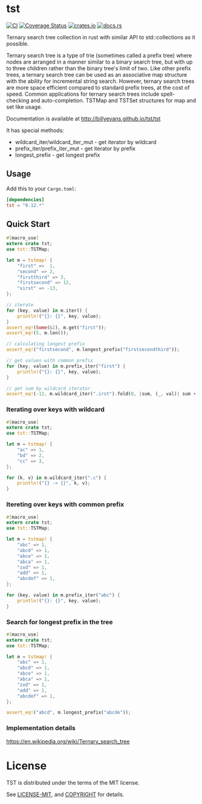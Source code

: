 # tst
[![CI](https://github.com/billyevans/tst/actions/workflows/rust.yml/badge.svg)](https://github.com/billyevans/tst/actions/workflows/rust.yml)
[![Coverage Status](https://coveralls.io/repos/github/billyevans/tst/badge.svg?branch=master)](https://coveralls.io/github/billyevans/tst?branch=master)
[![crates.io](https://img.shields.io/crates/v/tst)](https://crates.io/crates/tst)
[![docs.rs](https://docs.rs/tst/badge.svg)](https://docs.rs/tst/)

Ternary search tree collection in rust with similar API to std::collections as it possible.

Ternary search tree is a type of trie (sometimes called a prefix tree) where nodes are arranged in a manner similar to a binary search tree, but with up to three children rather than the binary tree's limit of two. Like other prefix trees, a ternary search tree can be used as an associative map structure with the ability for incremental string search. However, ternary search trees are more space efficient compared to standard prefix trees, at the cost of speed. Common applications for ternary search trees include spell-checking and auto-completion.
TSTMap and TSTSet structures for map and set like usage.

Documentation is available at http://billyevans.github.io/tst/tst

It has special methods:
- wildcard_iter/wildcard_iter_mut - get iterator by wildcard
- prefix_iter/prefix_iter_mut - get iterator by prefix
- longest_prefix - get longest prefix

## Usage

Add this to your `Cargo.toml`:

```toml
[dependencies]
tst = "0.12.*"
```

## Quick Start
```rust
#[macro_use]
extern crate tst;
use tst::TSTMap;

let m = tstmap! {
    "first" =>  1,
    "second" => 2,
    "firstthird" => 3,
    "firstsecond" => 12,
    "xirst" => -13,
};

// iterate
for (key, value) in m.iter() {
    println!("{}: {}", key, value);
}
assert_eq!(Some(&1), m.get("first"));
assert_eq!(5, m.len());

// calculating longest prefix
assert_eq!("firstsecond", m.longest_prefix("firstsecondthird"));

// get values with common prefix
for (key, value) in m.prefix_iter("first") {
    println!("{}: {}", key, value);
}

// get sum by wildcard iterator
assert_eq!(-12, m.wildcard_iter(".irst").fold(0, |sum, (_, val)| sum + val));
```

### Iterating over keys with wildcard
```rust
#[macro_use]
extern crate tst;
use tst::TSTMap;

let m = tstmap! {
    "ac" => 1,
    "bd" => 2,
    "cc" => 3,
};

for (k, v) in m.wildcard_iter(".c") {
    println!("{} -> {}", k, v);
}
```

### Itereting over keys with common prefix
```rust
#[macro_use]
extern crate tst;
use tst::TSTMap;

let m = tstmap! {
    "abc" => 1,
    "abcd" => 1,
    "abce" => 1,
    "abca" => 1,
    "zxd" => 1,
    "add" => 1,
    "abcdef" => 1,
};

for (key, value) in m.prefix_iter("abc") {
    println!("{}: {}", key, value);
}

```

### Search for longest prefix in the tree
```rust
#[macro_use]
extern crate tst;
use tst::TSTMap;

let m = tstmap! {
    "abc" => 1,
    "abcd" => 1,
    "abce" => 1,
    "abca" => 1,
    "zxd" => 1,
    "add" => 1,
    "abcdef" => 1,
};

assert_eq!("abcd", m.longest_prefix("abcde"));
```

### Implementation details

https://en.wikipedia.org/wiki/Ternary_search_tree

# License

TST is distributed under the terms of the MIT license.

See [LICENSE-MIT](LICENSE-MIT), and [COPYRIGHT](COPYRIGHT) for details.
